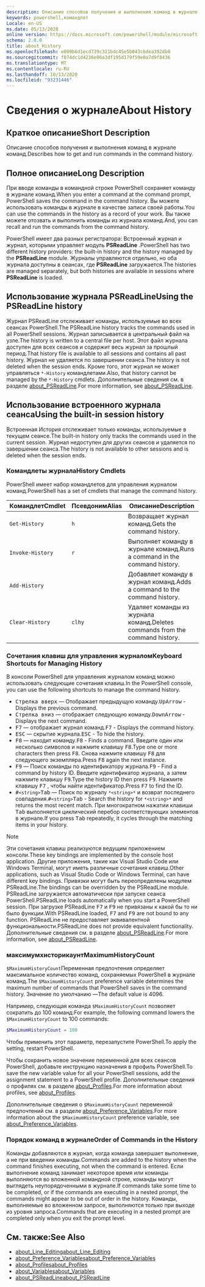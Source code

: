 ```yaml
---
description: Описание способов получения и выполнения команд в журнале команд.
keywords: powershell,командлет
Locale: en-US
ms.date: 05/13/2020
online version: https://docs.microsoft.com/powershell/module/microsoft.powershell.core/about/about_history?view=powershell-6&WT.mc_id=ps-gethelp
schema: 2.0.0
title: about_History
ms.openlocfilehash: e009b6d1ecd739c321bdc45e5b043cbdea392db0
ms.sourcegitcommit: f874dc1d4236e06a3df195d179f59e0a7d9f8436
ms.translationtype: MT
ms.contentlocale: ru-RU
ms.lasthandoff: 10/13/2020
ms.locfileid: "93231446"
---
```

# <a name="about-history"></a><span data-ttu-id="2dddc-104">Сведения о журнале</span><span class="sxs-lookup"><span data-stu-id="2dddc-104">About History</span></span>

## <a name="short-description"></a><span data-ttu-id="2dddc-105">Краткое описание</span><span class="sxs-lookup"><span data-stu-id="2dddc-105">Short Description</span></span>
<span data-ttu-id="2dddc-106">Описание способов получения и выполнения команд в журнале команд.</span><span class="sxs-lookup"><span data-stu-id="2dddc-106">Describes how to get and run commands in the command history.</span></span>

## <a name="long-description"></a><span data-ttu-id="2dddc-107">Полное описание</span><span class="sxs-lookup"><span data-stu-id="2dddc-107">Long Description</span></span>

<span data-ttu-id="2dddc-108">При вводе команды в командной строке PowerShell сохраняет команду в журнале команд.</span><span class="sxs-lookup"><span data-stu-id="2dddc-108">When you enter a command at the command prompt, PowerShell saves the command in the command history.</span></span> <span data-ttu-id="2dddc-109">Вы можете использовать команды в журнале в качестве записи своей работы.</span><span class="sxs-lookup"><span data-stu-id="2dddc-109">You can use the commands in the history as a record of your work.</span></span> <span data-ttu-id="2dddc-110">Вы также можете отозвать и выполнить команды из журнала команд.</span><span class="sxs-lookup"><span data-stu-id="2dddc-110">And, you can recall and run the commands from the command history.</span></span>

<span data-ttu-id="2dddc-111">PowerShell имеет два разных регистратора: Встроенный журнал и журнал, которыми управляет модуль **PSReadLine** .</span><span class="sxs-lookup"><span data-stu-id="2dddc-111">PowerShell has two different history providers: the built-in history and the history managed by the **PSReadLine** module.</span></span> <span data-ttu-id="2dddc-112">Журналы управляются отдельно, но оба журнала доступны в сеансах, где **PSReadLine** загружается.</span><span class="sxs-lookup"><span data-stu-id="2dddc-112">The histories are managed separately, but both histories are available in sessions where **PSReadLine** is loaded.</span></span>

## <a name="using-the-psreadline-history"></a><span data-ttu-id="2dddc-113">Использование журнала PSReadLine</span><span class="sxs-lookup"><span data-stu-id="2dddc-113">Using the PSReadLine history</span></span>

<span data-ttu-id="2dddc-114">Журнал PSReadLine отслеживает команды, используемые во всех сеансах PowerShell.</span><span class="sxs-lookup"><span data-stu-id="2dddc-114">The PSReadLine history tracks the commands used in all PowerShell sessions.</span></span>
<span data-ttu-id="2dddc-115">Журнал записывается в центральный файл на узле.</span><span class="sxs-lookup"><span data-stu-id="2dddc-115">The history is written to a central file per host.</span></span> <span data-ttu-id="2dddc-116">Этот файл журнала доступен для всех сеансов и содержит весь журнал за прошлый период.</span><span class="sxs-lookup"><span data-stu-id="2dddc-116">That history file is available to all sessions and contains all past history.</span></span> <span data-ttu-id="2dddc-117">Журнал не удаляется по завершении сеанса.</span><span class="sxs-lookup"><span data-stu-id="2dddc-117">The history is not deleted when the session ends.</span></span> <span data-ttu-id="2dddc-118">Кроме того, этот журнал не может управляться `*-History` командлетами.</span><span class="sxs-lookup"><span data-stu-id="2dddc-118">Also, that history cannot be managed by the `*-History` cmdlets.</span></span> <span data-ttu-id="2dddc-119">Дополнительные сведения см. в разделе [about_PSReadLine](../../PSReadLine/About/about_PSReadLine.md).</span><span class="sxs-lookup"><span data-stu-id="2dddc-119">For more information, see [about_PSReadLine](../../PSReadLine/About/about_PSReadLine.md).</span></span>

## <a name="using-the-built-in-session-history"></a><span data-ttu-id="2dddc-120">Использование встроенного журнала сеанса</span><span class="sxs-lookup"><span data-stu-id="2dddc-120">Using the built-in session history</span></span>

<span data-ttu-id="2dddc-121">Встроенная История отслеживает только команды, используемые в текущем сеансе.</span><span class="sxs-lookup"><span data-stu-id="2dddc-121">The built-in history only tracks the commands used in the current session.</span></span> <span data-ttu-id="2dddc-122">Журнал недоступен для других сеансов и удаляется по завершении сеанса.</span><span class="sxs-lookup"><span data-stu-id="2dddc-122">The history is not available to other sessions and is deleted when the session ends.</span></span>

### <a name="history-cmdlets"></a><span data-ttu-id="2dddc-123">Командлеты журнала</span><span class="sxs-lookup"><span data-stu-id="2dddc-123">History Cmdlets</span></span>

<span data-ttu-id="2dddc-124">PowerShell имеет набор командлетов для управления журналом команд.</span><span class="sxs-lookup"><span data-stu-id="2dddc-124">PowerShell has a set of cmdlets that manage the command history.</span></span>

| <span data-ttu-id="2dddc-125">Командлет</span><span class="sxs-lookup"><span data-stu-id="2dddc-125">Cmdlet</span></span>           | <span data-ttu-id="2dddc-126">Псевдоним</span><span class="sxs-lookup"><span data-stu-id="2dddc-126">Alias</span></span>  | <span data-ttu-id="2dddc-127">Описание</span><span class="sxs-lookup"><span data-stu-id="2dddc-127">Description</span></span>                                |
| ---------------- | ------ | ------------------------------------------ |
| `Get-History`    | `h`    | <span data-ttu-id="2dddc-128">Возвращает журнал команд.</span><span class="sxs-lookup"><span data-stu-id="2dddc-128">Gets the command history.</span></span>                  |
| `Invoke-History` | `r`    | <span data-ttu-id="2dddc-129">Выполняет команду в журнале команд.</span><span class="sxs-lookup"><span data-stu-id="2dddc-129">Runs a command in the command history.</span></span>     |
| `Add-History`    |        | <span data-ttu-id="2dddc-130">Добавляет команду в журнал команд.</span><span class="sxs-lookup"><span data-stu-id="2dddc-130">Adds a command to the command history.</span></span>     |
| `Clear-History`  | `clhy` | <span data-ttu-id="2dddc-131">Удаляет команды из журнала команд.</span><span class="sxs-lookup"><span data-stu-id="2dddc-131">Deletes commands from the command history.</span></span> |

### <a name="keyboard-shortcuts-for-managing-history"></a><span data-ttu-id="2dddc-132">Сочетания клавиш для управления журналом</span><span class="sxs-lookup"><span data-stu-id="2dddc-132">Keyboard Shortcuts for Managing History</span></span>

<span data-ttu-id="2dddc-133">В консоли PowerShell для управления журналом команд можно использовать следующие сочетания клавиш.</span><span class="sxs-lookup"><span data-stu-id="2dddc-133">In the PowerShell console, you can use the following shortcuts to manage the command history.</span></span>

- <span data-ttu-id="2dddc-134"><kbd>Стрелка вверх</kbd> — Отображает предыдущую команду.</span><span class="sxs-lookup"><span data-stu-id="2dddc-134"><kbd>UpArrow</kbd> - Displays the previous command.</span></span>
- <span data-ttu-id="2dddc-135"><kbd>Стрелка вниз</kbd> — отображает следующую команду.</span><span class="sxs-lookup"><span data-stu-id="2dddc-135"><kbd>DownArrow</kbd> - Displays the next command.</span></span>
- <span data-ttu-id="2dddc-136"><kbd>F7</kbd> — отображает журнал команд.</span><span class="sxs-lookup"><span data-stu-id="2dddc-136"><kbd>F7</kbd> - Displays the command history.</span></span>
- <span data-ttu-id="2dddc-137"><kbd>ESC</kbd> — скрытие журнала.</span><span class="sxs-lookup"><span data-stu-id="2dddc-137"><kbd>ESC</kbd> - To hide the history.</span></span>
- <span data-ttu-id="2dddc-138"><kbd>F8</kbd> — находит команду.</span><span class="sxs-lookup"><span data-stu-id="2dddc-138"><kbd>F8</kbd> - Finds a command.</span></span> <span data-ttu-id="2dddc-139">Введите один или несколько символов и нажмите клавишу <kbd>F8</kbd>.</span><span class="sxs-lookup"><span data-stu-id="2dddc-139">Type one or more characters then press <kbd>F8</kbd>.</span></span> <span data-ttu-id="2dddc-140">Снова нажмите клавишу <kbd>F8</kbd> для следующего экземпляра.</span><span class="sxs-lookup"><span data-stu-id="2dddc-140">Press <kbd>F8</kbd> again the next instance.</span></span>
- <span data-ttu-id="2dddc-141"><kbd>F9</kbd> — Поиск команды по идентификатору журнала.</span><span class="sxs-lookup"><span data-stu-id="2dddc-141"><kbd>F9</kbd> - Find a command by history ID.</span></span> <span data-ttu-id="2dddc-142">Введите идентификатор журнала, а затем нажмите клавишу <kbd>F9</kbd>.</span><span class="sxs-lookup"><span data-stu-id="2dddc-142">Type the history ID then press <kbd>F9</kbd>.</span></span> <span data-ttu-id="2dddc-143">Нажмите клавишу <kbd>F7</kbd> , чтобы найти идентификатор.</span><span class="sxs-lookup"><span data-stu-id="2dddc-143">Press <kbd>F7</kbd> to find the ID.</span></span>
- <span data-ttu-id="2dddc-144"><kbd>#</kbd>`<string>`</kbd><kbd>Tab</kbd> — Поиск по журналу `*<string>*` и возврат последнего совпадения.</span><span class="sxs-lookup"><span data-stu-id="2dddc-144"><kbd>#</kbd>`<string>`</kbd><kbd>Tab</kbd> - Search the history for `*<string>*` and returns the most recent match.</span></span> <span data-ttu-id="2dddc-145">При многократном нажатии клавиши <kbd>Tab</kbd> выполняется циклический перебор соответствующих элементов в журнале.</span><span class="sxs-lookup"><span data-stu-id="2dddc-145">If you press <kbd>Tab</kbd> repeatedly, it cycles through the matching items in your history.</span></span>

> [!NOTE]
> <span data-ttu-id="2dddc-146">Эти сочетания клавиш реализуются ведущим приложением консоли.</span><span class="sxs-lookup"><span data-stu-id="2dddc-146">These key bindings are implemented by the console host application.</span></span> <span data-ttu-id="2dddc-147">Другие приложения, такие как Visual Studio Code или Windows Terminal, могут иметь различные сочетания клавиш.</span><span class="sxs-lookup"><span data-stu-id="2dddc-147">Other applications, such as Visual Studio Code or Windows Terminal, can have different key bindings.</span></span> <span data-ttu-id="2dddc-148">Привязки могут быть переопределены модулем PSReadLine.</span><span class="sxs-lookup"><span data-stu-id="2dddc-148">The bindings can be overridden by the PSReadLine module.</span></span> <span data-ttu-id="2dddc-149">PSReadLine загружается автоматически при запуске сеанса PowerShell.</span><span class="sxs-lookup"><span data-stu-id="2dddc-149">PSReadLine loads automatically when you start a PowerShell session.</span></span>
> <span data-ttu-id="2dddc-150">При загрузке PSReadLine <kbd>F7</kbd> и <kbd>F9</kbd> не привязаны к какой бы то ни было функции.</span><span class="sxs-lookup"><span data-stu-id="2dddc-150">With PSReadLine loaded, <kbd>F7</kbd> and <kbd>F9</kbd> are not bound to any function.</span></span> <span data-ttu-id="2dddc-151">PSReadLine не предоставляет эквивалентной функциональности.</span><span class="sxs-lookup"><span data-stu-id="2dddc-151">PSReadLine does not provide equivalent functionality.</span></span> <span data-ttu-id="2dddc-152">Дополнительные сведения см. в разделе [about_PSReadLine](../../PSReadLine/About/about_PSReadLine.md).</span><span class="sxs-lookup"><span data-stu-id="2dddc-152">For more information, see [about_PSReadLine](../../PSReadLine/About/about_PSReadLine.md).</span></span>

### <a name="maximumhistorycount"></a><span data-ttu-id="2dddc-153">максимумхисторикаунт</span><span class="sxs-lookup"><span data-stu-id="2dddc-153">MaximumHistoryCount</span></span>

<span data-ttu-id="2dddc-154">`$MaximumHistoryCount`Переменная предпочтения определяет максимальное количество команд, сохраняемых PowerShell в журнале команд.</span><span class="sxs-lookup"><span data-stu-id="2dddc-154">The `$MaximumHistoryCount` preference variable determines the maximum number of commands that PowerShell saves in the command history.</span></span> <span data-ttu-id="2dddc-155">Значение по умолчанию —</span><span class="sxs-lookup"><span data-stu-id="2dddc-155">The default value is</span></span>
4096.

<span data-ttu-id="2dddc-156">Например, следующая команда `$MaximumHistoryCount` позволяет сократить до 100 команд:</span><span class="sxs-lookup"><span data-stu-id="2dddc-156">For example, the following command lowers the `$MaximumHistoryCount` to 100 commands:</span></span>

```powershell
$MaximumHistoryCount = 100
```

<span data-ttu-id="2dddc-157">Чтобы применить этот параметр, перезапустите PowerShell.</span><span class="sxs-lookup"><span data-stu-id="2dddc-157">To apply the setting, restart PowerShell.</span></span>

<span data-ttu-id="2dddc-158">Чтобы сохранить новое значение переменной для всех сеансов PowerShell, добавьте инструкцию назначения в профиль PowerShell.</span><span class="sxs-lookup"><span data-stu-id="2dddc-158">To save the new variable value for all your PowerShell sessions, add the assignment statement to a PowerShell profile.</span></span> <span data-ttu-id="2dddc-159">Дополнительные сведения о профилях см. в разделе [about_Profiles](about_Profiles.md).</span><span class="sxs-lookup"><span data-stu-id="2dddc-159">For more information about profiles, see [about_Profiles](about_Profiles.md).</span></span>

<span data-ttu-id="2dddc-160">Дополнительные сведения о `$MaximumHistoryCount` переменной предпочтений см. в разделе [about_Preference_Variables](about_Preference_Variables.md).</span><span class="sxs-lookup"><span data-stu-id="2dddc-160">For more information about the `$MaximumHistoryCount` preference variable, see [about_Preference_Variables](about_Preference_Variables.md).</span></span>

### <a name="order-of-commands-in-the-history"></a><span data-ttu-id="2dddc-161">Порядок команд в журнале</span><span class="sxs-lookup"><span data-stu-id="2dddc-161">Order of Commands in the History</span></span>

<span data-ttu-id="2dddc-162">Команды добавляются в журнал, когда команда завершает выполнение, а не при введении команды.</span><span class="sxs-lookup"><span data-stu-id="2dddc-162">Commands are added to the history when the command finishes executing, not when the command is entered.</span></span> <span data-ttu-id="2dddc-163">Если выполнение команд занимает некоторое время или команды выполняются во вложенной командной строке, команды могут выглядеть неупорядоченными в журнале.</span><span class="sxs-lookup"><span data-stu-id="2dddc-163">If commands take some time to be completed, or if the commands are executing in a nested prompt, the commands might appear to be out of order in the history.</span></span> <span data-ttu-id="2dddc-164">Команды, выполняемые во вложенном запросе, выполняются только при выходе из уровня запроса.</span><span class="sxs-lookup"><span data-stu-id="2dddc-164">Commands that are executing in a nested prompt are completed only when you exit the prompt level.</span></span>

## <a name="see-also"></a><span data-ttu-id="2dddc-165">См. также:</span><span class="sxs-lookup"><span data-stu-id="2dddc-165">See Also</span></span>

- [<span data-ttu-id="2dddc-166">about_Line_Editing</span><span class="sxs-lookup"><span data-stu-id="2dddc-166">about_Line_Editing</span></span>](about_Line_Editing.md)
- [<span data-ttu-id="2dddc-167">about_Preference_Variables</span><span class="sxs-lookup"><span data-stu-id="2dddc-167">about_Preference_Variables</span></span>](about_Preference_Variables.md)
- [<span data-ttu-id="2dddc-168">about_Profiles</span><span class="sxs-lookup"><span data-stu-id="2dddc-168">about_Profiles</span></span>](about_Profiles.md)
- [<span data-ttu-id="2dddc-169">about_Variables</span><span class="sxs-lookup"><span data-stu-id="2dddc-169">about_Variables</span></span>](about_Variables.md)
- [<span data-ttu-id="2dddc-170">about_PSReadLine</span><span class="sxs-lookup"><span data-stu-id="2dddc-170">about_PSReadLine</span></span>](../../PSReadLine/About/about_PSReadLine.md)
